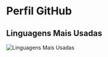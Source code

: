 # Perfil GitHub

## Linguagens Mais Usadas

![Linguagens Mais Usadas](https://github-readme-stats.vercel.app/api/top-langs/?username=seu_usuario&layout=compact)



